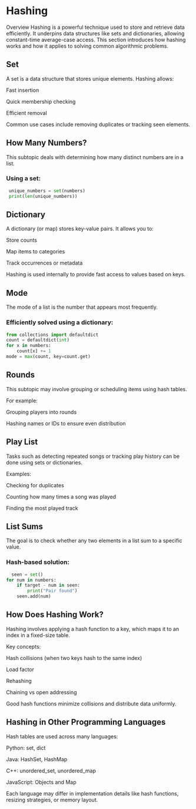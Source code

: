 
#  Hashing
Overview
Hashing is a powerful technique used to store and retrieve data efficiently. It underpins data structures like sets and dictionaries, allowing constant-time average-case access. This section introduces how hashing works and how it applies to solving common algorithmic problems.

##  Set
A set is a data structure that stores unique elements. Hashing allows:

Fast insertion

Quick membership checking

Efficient removal

Common use cases include removing duplicates or tracking seen elements.

## How Many Numbers?
This subtopic deals with determining how many distinct numbers are in a list.

### Using a set:
```Python
 unique_numbers = set(numbers)
 print(len(unique_numbers))
 ```

##  Dictionary
A dictionary (or map) stores key-value pairs. It allows you to:

Store counts

Map items to categories

Track occurrences or metadata

Hashing is used internally to provide fast access to values based on keys.

## Mode
The mode of a list is the number that appears most frequently.

### Efficiently solved using a dictionary:
```Python
from collections import defaultdict
count = defaultdict(int)
for x in numbers:
    count[x] += 1
mode = max(count, key=count.get)
```

## Rounds
This subtopic may involve grouping or scheduling items using hash tables.

For example:

Grouping players into rounds

Hashing names or IDs to ensure even distribution

## Play List
Tasks such as detecting repeated songs or tracking play history can be done using sets or dictionaries.

Examples:

Checking for duplicates

Counting how many times a song was played

Finding the most played track

## List Sums
The goal is to check whether any two elements in a list sum to a specific value.

### Hash-based solution:

```Python
  seen = set()
for num in numbers:
    if target - num in seen:
        print("Pair found")
    seen.add(num)
```

##  How Does Hashing Work?
Hashing involves applying a hash function to a key, which maps it to an index in a fixed-size table.

Key concepts:

Hash collisions (when two keys hash to the same index)

Load factor

Rehashing

Chaining vs open addressing

Good hash functions minimize collisions and distribute data uniformly.

##  Hashing in Other Programming Languages
Hash tables are used across many languages:

Python: set, dict

Java: HashSet, HashMap

C++: unordered_set, unordered_map

JavaScript: Objects and Map

Each language may differ in implementation details like hash functions, resizing strategies, or memory layout.


